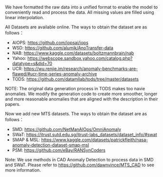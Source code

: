 We have formatted the raw data into a unified format to enable the model to conveniently read and process the data. All missing values are filled using linear interpolation.

All Datasets are available online. The ways to obtain the dataset are as follows：

- AIOPS: https://github.com/iopsai/iops
- WSD: https://github.com/alumik/AnoTransfer-data
- NAB: https://www.kaggle.com/datasets/boltzmannbrain/nab
- Yahoo: https://webscope.sandbox.yahoo.com/catalog.php?datatype=s&did=70
- UCR: https://wu.renjie.im/research/anomaly-benchmarks-are-flawed/#ucr-time-series-anomaly-archive
- TODS: https://github.com/datamllab/tods/tree/master/datasets

NOTE: The original data generation process in TODS makes too navie anomalies. We modify the generation code to create more smoother, longer and more reasonable anomalies that are aligned with the description in their papers.

Now we add new MTS datasets. The ways to obtain the dataset are as follows：

- SMD: https://github.com/NetManAIOps/OmniAnomaly
- SWaT: https://itrust.sutd.edu.sg/itrust-labs_datasets/dataset_info/#swat
- SMAP & MSL: https://www.kaggle.com/datasets/patrickfleith/nasa-anomaly-detection-dataset-smap-msl
- PSM: https://github.com/eBay/RANSynCoders

Note: We use methods in CAD Anomaly Detection to process data in SMD and SWaT. Please refer to https://github.com/dawnvince/MTS_CAD to see more information.
